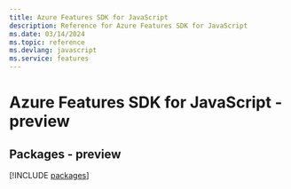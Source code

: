 ```yaml
---
title: Azure Features SDK for JavaScript
description: Reference for Azure Features SDK for JavaScript
ms.date: 03/14/2024
ms.topic: reference
ms.devlang: javascript
ms.service: features
---
```

# Azure Features SDK for JavaScript - preview
## Packages - preview
[!INCLUDE [packages](features-index.md)]